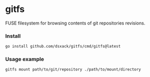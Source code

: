# gitfs

FUSE filesystem for browsing contents of git repositories revisions.

### Install

```sh
go install github.com/dsxack/gitfs/cmd/gitfs@latest
```

### Usage example

```sh
gitfs mount path/to/git/repository ./path/to/mount/directory
```
